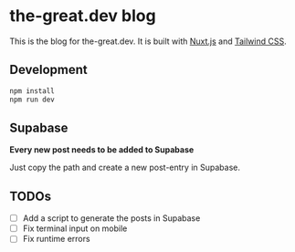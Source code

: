 # the-great.dev blog

This is the blog for the-great.dev. It is built with [Nuxt.js](https://nuxt.com/) and [Tailwind CSS](https://tailwindcss.com/).

## Development

```bash
npm install
npm run dev
```

## Supabase

**Every new post needs to be added to Supabase**

Just copy the path and create a new post-entry in Supabase.

## TODOs

- [ ] Add a script to generate the posts in Supabase
- [ ] Fix terminal input on mobile
- [ ] Fix runtime errors
